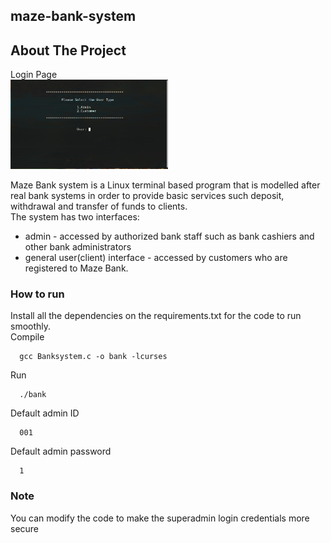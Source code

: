 ## maze-bank-system
## About The Project
Login Page<br>
<img src="/assets/login-page.PNG" width="50%"><br>

Maze Bank system is a Linux terminal based program that is modelled after real bank systems in order to provide basic services such deposit, withdrawal and transfer of funds to clients.<br>
The system has two interfaces:

   - admin - accessed by authorized bank staff such as bank cashiers and other bank administrators
   - general user(client) interface - accessed by customers who are registered to Maze Bank.
### How to run
Install all the dependencies on the requirements.txt for the code to run smoothly.<br>
Compile

      gcc Banksystem.c -o bank -lcurses

Run

      ./bank
Default admin ID

      001
Default admin password

      1
    

### Note
You can modify the code to make the superadmin login credentials more secure
